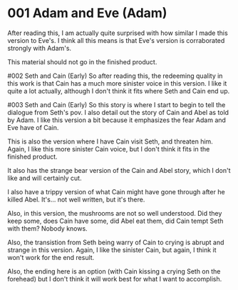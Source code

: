 # 001 Adam and Eve (Adam)
After reading this, I am actually quite surprised with how similar I made this
version to Eve's. I think all this means is that Eve's version is corraborated
strongly with Adam's.

This material should not go in the finished product.

#002 Seth and Cain (Early)
So after reading this, the redeeming quality in this work is that Cain has a
much more sinister voice in this version. I like it quite a lot actually,
although I don't think it fits where Seth and Cain end up.

#003 Seth and Cain (Early)
So this story is where I start to begin to tell the dialogue from Seth's pov. I
also detail out the story of Cain and Abel as told by Adam. I like this version
a bit because it emphasizes the fear Adam and Eve have of Cain.

This is also the version where I have Cain visit Seth, and threaten him. Again,
I like this more sinister Cain voice, but I don't think it fits in the finished
product.

It also has the strange bear version of the Cain and Abel story, which I don't
like and will certainly cut.

I also have a trippy version of what Cain might have gone through after he
killed Abel. It's... not well written, but it's there.

Also, in this version, the mushrooms are not so well understood. Did they keep
some, does Cain have some, did Abel eat them, did Cain tempt Seth with them?
Nobody knows.

Also, the transistion from Seth being warry of Cain to crying is abrupt and
strange in this version. Again, I like the sinister Cain, but again, I think it
won't work for the end result.

Also, the ending here is an option (with Cain kissing a crying Seth on the
forehead) but I don't think it will work best for what I want to accomplish.



